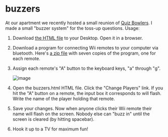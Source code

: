 buzzers
=======

At our apartment we recently hosted a small reunion of [Quiz Bowlers](http://en.wikipedia.org/wiki/Quiz_bowl). I made a small "buzzer system" for the toss-up questions. Usage:

1. Download [the HTML file](https://raw.github.com/jsomers/buzzers/master/buzzers.html) to your Desktop. Open it in a browser.

2. Download a program for connecting Wii remotes to your computer via bluetooth. Here's [a zip file](https://s3.amazonaws.com/jsomers/darwiin_remotes.zip) with seven copies of the program, one for each remote.

3. Assign each remote's "A" button to the keyboard keys, "a" through "g".

	![image](https://dl.dropbox.com/u/4427/screenshots/2013-05-22_1820.png)

4. Open the buzzers.html HTML file. Click the "Change Players" link. If you hit the "A" button on a remote, the input box it corresponds to will flash. Write the name of the player holding that remote.

5. Save your changes. Now when anyone clicks their Wii remote their name will flash on the screen. Nobody else can "buzz in" until the screen is cleared (by hitting spacebar).

6. Hook it up to a TV for maximum fun!
